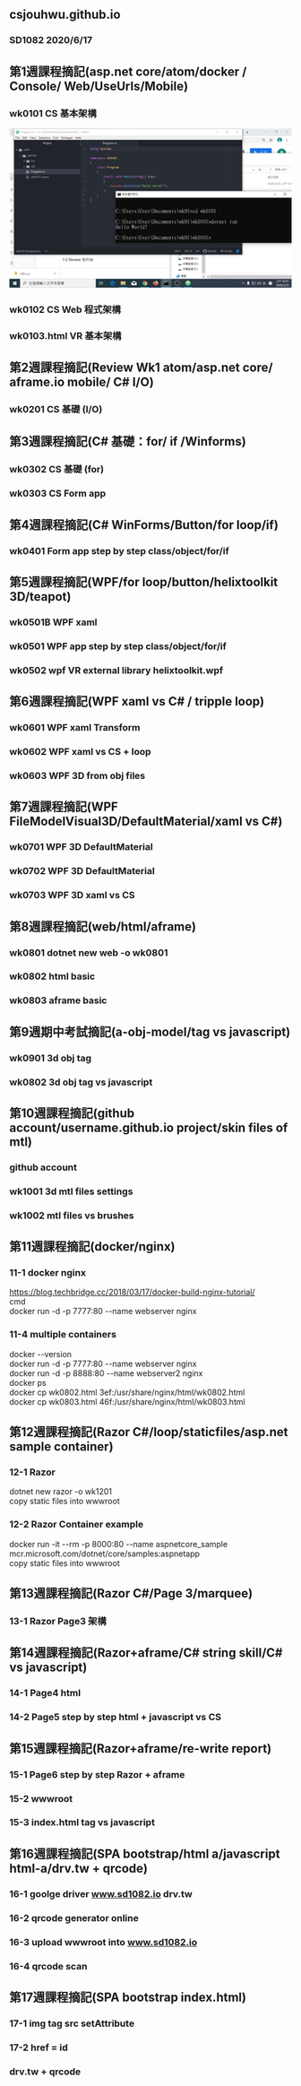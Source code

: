 ## csjouhwu.github.io
### SD1082 2020/6/17
## 第1週課程摘記(asp.net core/atom/docker / Console/ Web/UseUrls/Mobile)
### wk0101 CS 基本架構
![GitHub Logo](/wk0101.png)
### wk0102 CS Web 程式架構
### wk0103.html VR 基本架構
## 第2週課程摘記(Review Wk1 atom/asp.net core/ aframe.io mobile/ C# I/O)
### wk0201 CS 基礎 (I/O)
## 第3週課程摘記(C# 基礎：for/ if /Winforms)
### wk0302 CS 基礎 (for)
### wk0303 CS Form app
## 第4週課程摘記(C# WinForms/Button/for loop/if)
### wk0401 Form app step by step class/object/for/if
## 第5週課程摘記(WPF/for loop/button/helixtoolkit 3D/teapot)
### wk0501B WPF xaml
### wk0501 WPF app step by step class/object/for/if
### wk0502 wpf VR external library helixtoolkit.wpf
## 第6週課程摘記(WPF xaml vs C# / tripple loop)
### wk0601 WPF xaml Transform
### wk0602 WPF xaml vs CS + loop
### wk0603 WPF 3D from obj files
## 第7週課程摘記(WPF FileModelVisual3D/DefaultMaterial/xaml vs C#)
### wk0701 WPF 3D DefaultMaterial
### wk0702 WPF 3D DefaultMaterial
### wk0703 WPF 3D xaml vs CS
## 第8週課程摘記(web/html/aframe)
### wk0801 dotnet new web -o wk0801
### wk0802 html basic
### wk0803 aframe basic
## 第9週期中考試摘記(a-obj-model/tag vs javascript)
### wk0901 3d obj tag
### wk0802 3d obj tag vs javascript
## 第10週課程摘記(github account/username.github.io project/skin files of mtl)
### github account
### wk1001 3d mtl files settings
### wk1002 mtl files vs brushes
## 第11週課程摘記(docker/nginx)
### 11-1 docker nginx
https://blog.techbridge.cc/2018/03/17/docker-build-nginx-tutorial/<br/>
cmd<br/>
docker run -d -p 7777:80 --name webserver nginx<br/>
### 11-4 multiple containers
docker --version <br/>
docker run -d -p 7777:80 --name webserver nginx<br/>
docker run -d -p 8888:80 --name webserver2 nginx<br/>
docker ps<br/>
docker cp wk0802.html 3ef:/usr/share/nginx/html/wk0802.html<br/>
docker cp wk0803.html 46f:/usr/share/nginx/html/wk0803.html<br/>
## 第12週課程摘記(Razor C#/loop/staticfiles/asp.net sample container)
### 12-1 Razor
dotnet new razor -o wk1201 <br/>
copy static files into wwwroot<br/>
### 12-2 Razor Container example
docker run -it --rm -p 8000:80 --name aspnetcore_sample mcr.microsoft.com/dotnet/core/samples:aspnetapp<br/>
copy static files into wwwroot<br/>
## 第13週課程摘記(Razor C#/Page 3/marquee)
### 13-1 Razor Page3 架構
## 第14週課程摘記(Razor+aframe/C# string skill/C# vs javascript)
### 14-1 Page4 html
### 14-2 Page5 step by step html + javascript vs CS
## 第15週課程摘記(Razor+aframe/re-write report)
### 15-1 Page6 step by step Razor + aframe
### 15-2 wwwroot
### 15-3 index.html tag vs javascript
## 第16週課程摘記(SPA bootstrap/html a/javascript html-a/drv.tw + qrcode)
### 16-1 goolge driver www.sd1082.io drv.tw
### 16-2 qrcode generator online
### 16-3 upload wwwroot into www.sd1082.io
### 16-4 qrcode scan
## 第17週課程摘記(SPA bootstrap index.html)
### 17-1 img tag src setAttribute
### 17-2 href = id
### drv.tw + qrcode
